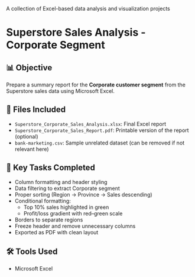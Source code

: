 A collection of Excel-based data analysis and visualization projects
# Superstore Sales Analysis - Corporate Segment

## 📊 Objective
Prepare a summary report for the **Corporate customer segment** from the Superstore sales data using Microsoft Excel.

## 📁 Files Included
- `Superstore_Corporate_Sales_Analysis.xlsx`: Final Excel report
- `Superstore_Corporate_Sales_Report.pdf`: Printable version of the report (optional)
- `bank-marketing.csv`: Sample unrelated dataset (can be removed if not relevant here)

## 📌 Key Tasks Completed
- Column formatting and header styling
- Data filtering to extract Corporate segment
- Proper sorting (Region → Province → Sales descending)
- Conditional formatting:
  - Top 10% sales highlighted in green
  - Profit/loss gradient with red–green scale
- Borders to separate regions
- Freeze header and remove unnecessary columns
- Exported as PDF with clean layout

## 🛠 Tools Used
- Microsoft Excel
